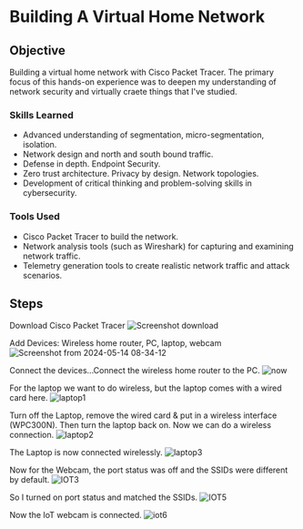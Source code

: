 # Building A Virtual Home Network

## Objective

Building a virtual home network with Cisco Packet Tracer. 
The primary focus of this hands-on experience was to deepen my understanding of network security and virtually craete things that I've studied. 

### Skills Learned

- Advanced understanding of segmentation, micro-segmentation, isolation. 
- Network design and north and south bound traffic. 
- Defense in depth. Endpoint Security.  
- Zero trust architecture. Privacy by design. Network topologies. 
- Development of critical thinking and problem-solving skills in cybersecurity.

### Tools Used

- Cisco Packet Tracer to build the network.
- Network analysis tools (such as Wireshark) for capturing and examining network traffic.
- Telemetry generation tools to create realistic network traffic and attack scenarios.

## Steps
Download Cisco Packet Tracer
![Screenshot download](https://github.com/Donella365/Virtual-Home-Network/assets/160889267/2d59ebc2-ee74-46c8-917c-df21751be4b6)

Add Devices: Wireless home router, PC, laptop, webcam
![Screenshot from 2024-05-14 08-34-12](https://github.com/Donella365/Virtual-Home-Network/assets/160889267/6322c072-8110-4ec3-b761-48af2ae5aad7)

Connect the devices...Connect the wireless home router to the PC. 
![now](https://github.com/Donella365/Virtual-Home-Network/assets/160889267/fdcd19bf-7331-45c5-8762-264846550c88)

For the laptop we want to do wireless, but the laptop comes with a wired card here. 
![laptop1](https://github.com/Donella365/Virtual-Home-Network/assets/160889267/6693df62-015d-4de5-a24d-7bd33409e491)

Turn off the Laptop, remove the wired card & put in a wireless interface (WPC300N). Then turn the laptop back on. Now we can do a wireless connection. 
![laptop2](https://github.com/Donella365/Virtual-Home-Network/assets/160889267/d3bce214-f9b5-442c-b4f2-7964d41f3527)

The Laptop is now connected wirelessly. 
![laptop3](https://github.com/Donella365/Virtual-Home-Network/assets/160889267/c3ab113f-9385-4624-b9a3-21f67c3fe5bd)

Now for the Webcam, the port status was off and the SSIDs were different by default. 
![IOT3](https://github.com/Donella365/Virtual-Home-Network/assets/160889267/682b0f6c-cdea-470d-85f0-8ec45e85565d)

So I turned on port status and matched the SSIDs.
![IOT5](https://github.com/Donella365/Virtual-Home-Network/assets/160889267/7fd09777-e3b3-418f-b0e7-281debb2ba5a)

Now the IoT webcam is connected. 
![iot6](https://github.com/Donella365/Virtual-Home-Network/assets/160889267/69e6b78a-ad55-4377-9867-a54120f74953)
